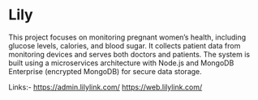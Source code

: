 # Lily
This project focuses on monitoring pregnant women’s health, including glucose levels, calories, and blood sugar. It collects patient data from monitoring devices and serves both doctors and patients. The system is built using a microservices architecture with Node.js and MongoDB Enterprise (encrypted MongoDB) for secure data storage.

Links:- https://admin.lilylink.com/
        https://web.lilylink.com/
